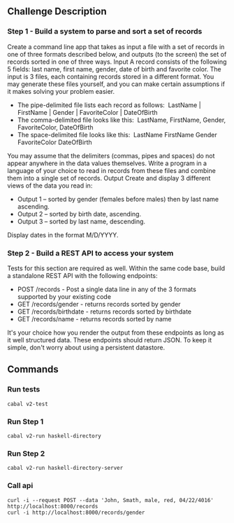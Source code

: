## Challenge Description

### Step 1 - Build a system to parse and sort a set of records
Create a command line app that takes as input a file with a set of records in one of three formats
described below, and outputs (to the screen) the set of records sorted in one of three ways.
Input
A record consists of the following 5 fields: last name, first name, gender, date of birth and favorite
color. The input is 3 files, each containing records stored in a different format. You may generate
these files yourself, and you can make certain assumptions if it makes solving your problem easier.

- The pipe-delimited file lists each record as follows: 
LastName | FirstName | Gender | FavoriteColor | DateOfBirth
- The comma-delimited file looks like this: 
LastName, FirstName, Gender, FavoriteColor, DateOfBirth
- The space-delimited file looks like this: 
LastName FirstName Gender FavoriteColor DateOfBirth

You may assume that the delimiters (commas, pipes and spaces) do not appear anywhere in the
data values themselves. Write a program in a language of your choice to read in records from these
files and combine them into a single set of records.
Output
Create and display 3 different views of the data you read in:

- Output 1 – sorted by gender (females before males) then by last name ascending.
- Output 2 – sorted by birth date, ascending.
- Output 3 – sorted by last name, descending.

Display dates in the format M/D/YYYY.

### Step 2 - Build a REST API to access your system
Tests for this section are required as well.
Within the same code base, build a standalone REST API with the following endpoints:

- POST /records - Post a single data line in any of the 3 formats supported by your existing code
- GET /records/gender - returns records sorted by gender
- GET /records/birthdate - returns records sorted by birthdate
- GET /records/name - returns records sorted by name

It's your choice how you render the output from these endpoints as long as it well structured data.
These endpoints should return JSON.
To keep it simple, don't worry about using a persistent datastore.

## Commands

### Run tests

    cabal v2-test

### Run Step 1  

    cabal v2-run haskell-directory
    
### Run Step 2

    cabal v2-run haskell-directory-server

### Call api

    curl -i --request POST --data 'John, Smath, male, red, 04/22/4016' http://localhost:8000/records
    curl -i http://localhost:8000/records/gender